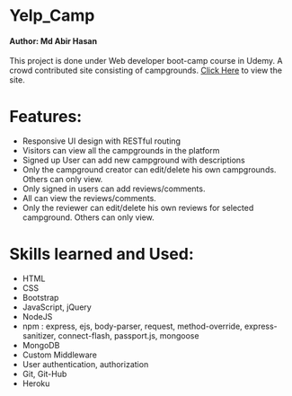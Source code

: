 # Yelp_Camp

<!DOCTYPE HTML>
<html>
<head>
<h4>Author: Md Abir Hasan</h4>
</head>
<body>
<p>This project is done under Web developer boot-camp course in Udemy. A crowd contributed site consisting of campgrounds. 
<a href="https://frozen-headland-11109.herokuapp.com/">Click Here</a> to view the site.</p>

# Features:
<ul>
<li>Responsive UI design with RESTful routing</li>
<li>Visitors can view all the campgrounds in the platform</li>
<li>Signed up User can add new campground with descriptions</li>
<li>Only the campground creator can edit/delete his own campgrounds. Others can only view.</li>
<li>Only signed in users can add reviews/comments.</li>
<li>All can view the reviews/comments.</li>
<li>Only the reviewer can edit/delete his own reviews for selected campground. Others can only view.</li>
</ul>

# Skills learned and Used:
<ul>
<li>HTML</li>
<li>CSS</li>
<li>Bootstrap</li>
<li>JavaScript, jQuery</li>
<li>NodeJS</li>
<li>npm : express, ejs, body-parser, request, method-override, express-sanitizer, connect-flash, passport.js, mongoose</li>
<li>MongoDB</li>
<li>Custom Middleware</li>
<li>User authentication, authorization</li>
<li>Git, Git-Hub</li>
<li>Heroku</li>
  </ul>
</body>
</html>
